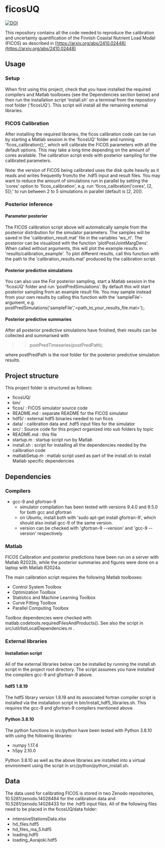 # ficosUQ
[![DOI](https://zenodo.org/badge/874713046.svg)](https://zenodo.org/badge/latestdoi/874713046)

This repository contains all the code needed to reproduce the calibration and uncertainty quantification of the Finnish Coastal Nutrient Load Model (FICOS) as described in [https://arxiv.org/abs/2410.02448](https://arxiv.org/abs/2410.02448) 

## Usage

### Setup 

When first using this project, check that you have installed the required compilers and Matlab toolboxes (see the Dependencies section below) and then run the installation script 'install.sh' on a terminal from the repository root folder ('ficosUQ'). This script will install all the remaining external libraries.

### FICOS Calibration

After installing the required libraries, the ficos calibration code can be run by starting a Matlab session in the 'ficosUQ' folder and running 'ficos_calibration();', which will calibrate the FICOS parameters with all the default options. This may take a long time depending on the amount of cores available. The calibration script ends with posterior sampling for the calibrated parameters.

Note: the version of FICOS being calibrated uses the disk quite heavily as it reads and writes frequently from/to the .hdf5 input and result files. You may want to reduce the amount of simulations run in parallel by setting the 'cores' option to 'ficos_calibration', e.g. run 'ficos_calibration('cores', [2, 5]);' to run between 2 to 5 simulations in parallel (default is [2, 20]).

### Posterior inference

#### Parameter posterior

The FICOS calibration script above will automatically sample from the posterior distribution for the simulator parameters. The samples will be saved in the 'calibration_result.mat' file in the variables 'ws_rt'. The posterior can be visualized with the function 'plotPostJointMargDens'. When called without arguments, this will plot the example results in 'results/calibration_example'. To plot different results, call this function with the path to the 'calibration_results.mat' produced by the calibration script. 

#### Posterior predictive simulations

You can also use the For posterior sampling, start a Matlab session in the 'ficosUQ' folder and run 'postPredSimulations'. By default this will start posterior sampling from an example result file. You may sample instead from your own results by calling this function with the 'sampleFile'-argument, e.g. postPredSimulations('sampleFile','<path_to_your_results_file.mat>');. 

#### Posterior predictive summaries

After all posterior predictive simulations have finished, their results can be collected and summarised with 
 >> postPredTimeseries(postPredPath);

where postPredPath is the root folder for the posterior predictive simulation results. 
 

## Project structure

This project folder is structured as follows:

- ficosUQ/
 - bin/
  - ficos/         : FICOS simulator source code
   - README.md     : separate README for the FICOS simulator
  - hdf5/          : external hdf5 binaries needed to run ficos
 - data/           : calibration data and .hdf5 input files for the simulator
 - src/            : Source code for this project organized into sub folders by topic
 - README.md       : this file
 - startup.m       : startup script run by Matlab
 - install.sh      : script for installing all the dependencies needed by the calibration code
 - matlabSetup.m   : matlab script used as part of the install.sh to install Matlab specific dependencies

## Dependencies

### Compilers

- gcc-9 and gfortran-9
  - simulator compilation has been tested with versions 9.4.0 and 9.5.0 for both gcc and gfortran
  - on Ubuntu, install both with 'sudo apt-get install gfortran-9', which should also install gcc-9 of the same version.
  - version can be checked with 'gfortran-9 --version' and 'gcc-9 --version' respectively
  
### Matlab

FICOS Calibration and posterior predictions have been run on a server with Matlab R2022b, while the posterior summaries and figures were done on a laptop with Matlab R2024a.

The main calibration script requires the following Matlab toolboxes:
 - Control System Toolbox
 - Optimization Toolbox
 - Statistics and Machine Learning Toolbox
 - Curve Fitting Toolbox
 - Parallel Computing Toolbox

Toolbox dependencies were checked with matlab.codetools.requiredFilesAndProducts(). See also the script in src/util/listLocalDependencies.m .

### External libraries

#### Installation script

All of the external libraries below can be installed by running the install.sh script in the project root directory. The script assumes you have installed the compilers gcc-9 and gfortran-9 above. 

#### hdf5 1.8.19

The hdf5 library version 1.8.19 and its associated fortran compiler script is installed via the installation script in bin/install_hdf5_libraries.sh.
This requires the gcc-9 and gfortran-9 compilers mentioned above.

#### Python 3.8.10

The python functions in src/python have been tested with Python 3.8.10 with using the following libraries:
- numpy 1.17.4
- h5py  2.10.0

Python 3.8.10 as well as the above libraries are installed into a virtual environment using the script in src/python/python_install.sh.


## Data

The data used for calibrating FICOS is stored in two Zenodo repositories, 10.5281/zenodo.14028484 for the calibration data and 10.5281/zenodo.14028433 for the .hdf5 input files. All of the following files need to be placed in the ficosUQ/data folder:

- intensiveStationsData.xlsx
- hd_files.hdf5
- hd_files_ma_5.hdf5
- loading.hdf5
- loading_Aurajoki.hdf5


